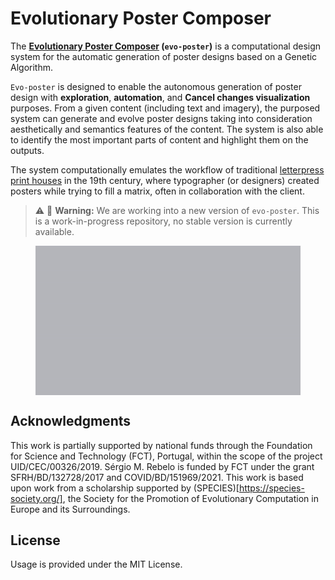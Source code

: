 # Evolutionary Poster Composer

The **[Evolutionary Poster Composer](https://cdv.dei.uc.pt/evoposter/) (`evo-poster`)** is a computational design system
for the automatic generation of poster designs based on a Genetic Algorithm.

`Evo-poster` is designed to enable the autonomous generation of poster design with __exploration__, __automation__,
and __Cancel changes
visualization__ purposes. From a given content (including text and imagery), the purposed system can generate and evolve
poster designs taking into consideration aesthetically and semantics features of the content. The system is also able to
identify the most important parts of content and highlight them on the outputs.

The system computationally emulates the workflow of
traditional [letterpress print houses](https://en.wikipedia.org/wiki/Letterpress_printing) in the 19th century, where
typographer (or designers) created posters while trying to fill a matrix, often in collaboration with the client.

> ⚠️ 🚧 **Warning:** We are working into a new version of `evo-poster`. This is a work-in-progress repository, no stable version is currently available.

<figure>
 <img 
    align="center"
    src="res/system-running.gif" 
    alt="Example outputs generated by Evolutionary Poster Composer (v2.0.0)"
    />
</figure>

## Acknowledgments
This work is partially supported by national funds through the Foundation for Science and Technology (FCT), Portugal, within the scope of the project UID/CEC/00326/2019. Sérgio M. Rebelo is funded by FCT under the grant SFRH/BD/132728/2017 and COVID/BD/151969/2021. This work is based upon work from a scholarship supported by (SPECIES)[https://species-society.org/], the Society for the Promotion of Evolutionary Computation in Europe and its Surroundings. 

## License
Usage is provided under the MIT License.
